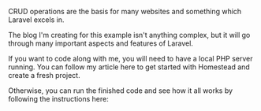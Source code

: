 CRUD operations are the basis for many websites and something which Laravel excels in.

The blog I'm creating for this example isn't anything complex, but it will go through many important aspects and features of Laravel.

If you want to code along with me, you will need to have a local PHP server running. You can follow my article here to get started with Homestead and create a fresh project.

Otherwise, you can run the finished code and see how it all works by following the instructions here:
